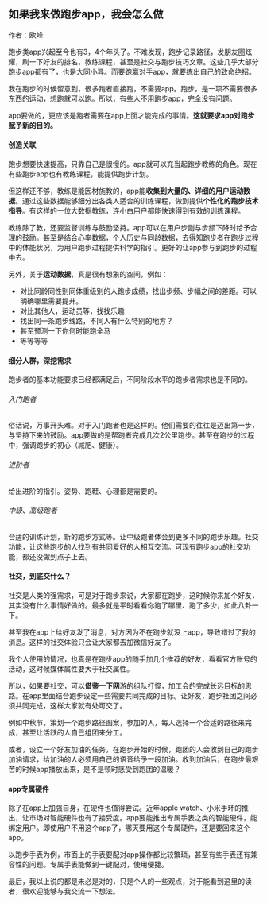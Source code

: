 如果我来做跑步app，我会怎么做
---
作者：欧峰

跑步类app兴起至今也有3，4个年头了。不难发现，跑步记录路径，发朋友圈炫耀，刷一下好友的排名，教练课程，甚至是社交与跑步技巧文章。这些几乎大部分跑步app都有了，也是大同小异。而要跑赢对手app，就要练出自己的致命绝招。

我在跑步的时候留意到，很多跑者直接跑，不需要app。跑步，是一项不需要很多东西的运动，想跑就可以跑。所以，有些人不用跑步app，完全没有问题。

app要做的，更应该是跑者需要在app上面才能完成的事情。**这就要求app对跑步赋予新的目的。**

#### 创造关联

跑步想要快速提高，只靠自己是很慢的。app就可以充当起跑步教练的角色。现在有些跑步app也有教练课程，能提供跑步计划。

但这样还不够，教练是能因材施教的，app能**收集到大量的、详细的用户运动数据**。通过这些数据能够细分出各类人适合的训练课程，做到提供**个性化的跑步技术指导**。有这样的一位大数据教练，连小白用户都能快速得到有效的训练课程。

教练除了教，还要监督训练与鼓励坚持。app可以在用户步副与步频下降时给予合理的鼓励。甚至是结合心率数据，个人历史与同龄数据，去得知跑步者在跑步过程中的体能状况，为用户跑步过程提供科学的指引。更好的让app参与到跑步的过程中去。

另外，关于**运动数据**，真是很有想象的空间，例如：
- 对比同龄同性别同体重级别的人跑步成绩，找出步频、步幅之间的差距。可以明确哪里需要提升。
- 对比其他人，运动员等，找找乐趣
- 找出同一条跑步线路，不同人有什么特别的地方？
- 甚至预测一下你何时能跑全马
- 等等等等

#### 细分人群，深挖需求

跑步者的基本功能要求已经都满足后，不同阶段水平的跑步者需求也是不同的。

###### 入门跑者
俗话说，万事开头难。对于入门跑者也是这样的。他们需要的往往是迈出第一步，与坚持下来的鼓励。app要做的是帮跑者完成几次2公里跑步。甚至在跑步的过程中，强调跑步的初心（减肥、健康）。

###### 进阶者
给出进阶的指引。姿势、跑鞋、心理都是需要的。

###### 中级、高级跑者
合适的训练计划，新的跑步方式等。让中级跑者体会到更多不同的跑步乐趣。社交功能，让这些跑步的人找到有共同爱好的人相互交流。可现有跑步app的社交功能，都还没做到点子上去。

#### 社交，到底交什么？

社交是人类的强需求，可是对于跑步来说，大家都在跑步，这时候你来加个好友，其实没有什么事情好做的。最多就是平时看看你跑了哪里、跑了多少，如此八卦一下。

甚至我在app上给好友发了消息，对方因为不在跑步就没上app，导致错过了我的消息。这样的社交体验只会让大家都去加微信好友了。

我个人使用的情况，也真是在跑步app的随手加几个推荐的好友，看看官方账号的活动，这时候媒体属性要大于社交属性。

所以，如果要社交，可以**借鉴一下网**游的组队打怪，加工会的完成长远目标的思路。在app里面结合跑步设定一些需要共同完成的目标。让好友，跑步社团之间必须共同完成，这样大家就有处可交了。

例如中秋节，策划一个跑步路径图案，参加的人，每人选择一个合适的路径来完成，甚至让活跃的人自己组团来分工。

或者，设立一个好友加油的任务，在跑步开始的时候，跑团的人会收到自己的跑步加油请求，给加油的人必须用自己的语音给予一段加油。收到加油后，在跑步最艰苦的时候app播放出来，是不是顿时感受到跑团的温暖？

#### app专属硬件

除了在app上加强自身，在硬件也值得尝试。近年apple watch、小米手环的推出，让市场对智能硬件也有了接受度。app要能推出专属手表之类的智能硬件，能绑定用户。即使用户不用这个app了，哪天要用这个专属硬件，还是要回来这个app。

以跑步手表为例，市面上的手表要配对app操作都比较繁琐，甚至有些手表还有兼容性的问题。专属手表能做到一键配对，使用便捷。

最后，我以上说的都是未必是对的，只是个人的一些观点，对于能看到这里的读者，很欢迎能够与我交流一下想法。